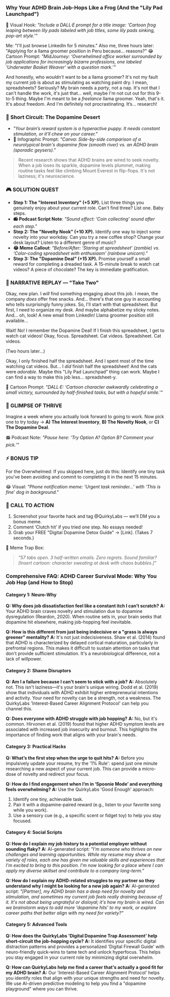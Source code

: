 <script type="application/ld+json">
{
  "@context": "https://schema.org",
  "@type": "BlogPosting",
  "headline": "ADHD & Career Survival Mode: Your Executive Dysfunction Loop Sabotaging Your Job",
  "description": "Does your career feel like a never-ending hamster wheel? Faraone et al., 2021 proves executive dysfunction loop blocks engagement. Neuro-Action Checklist.",
  "image": "https://quirkylabs.com/og/adhd-career-survival-mode-debug.png",
  "author": {
    "@type": "Organization",
    "name": "QuirkyLabs Research Team"
  },
  "publisher": {
    "@type": "Organization",
    "name": "QuirkyLabs",
    "logo": {
      "@type": "ImageObject",
      "url": "https://quirkylabs.com/logo.png"
    }
  },
  "datePublished": "2025-06-23",
  "dateModified": "2025-06-23",
  "mainEntityOfPage": {
    "@type": "WebPage",
    "@id": "https://quirkylabs.com/adhd-career-survival-mode.why-do-i-get-bored-and-quit-every-job"
  },
   "keywords": "why do ADHDers struggle with jobs, how to stay employed with ADHD, ADHD job struggles, ADHD career, executive function overload digital ADHD, ADHD work productivity"
}
</script>

<script type="application/ld+json">
{
  "@context": "https://schema.org",
  "@type": "FAQPage",
  "mainEntity": [
    {
      "@type": "Question",
      "name": "Why does job dissatisfaction feel like a constant itch I can’t scratch?",
      "acceptedAnswer": {
        "@type": "Answer",
        "text": "Your ADHD brain craves novelty and stimulation due to dopamine dysregulation (Reardon, 2020). When routine sets in, your brain seeks that dopamine hit elsewhere, making job-hopping feel inevitable."
      }
    },
    {
      "@type": "Question",
      "name": "How is this different from just being indecisive or a \"grass is always greener\" mentality?",
      "acceptedAnswer": {
        "@type": "Answer",
        "text": "It's not just indecisiveness. Shaw et al. (2014) found that ADHD is characterized by delayed cortical maturation, particularly in prefrontal regions. This makes it difficult to sustain attention on tasks that don't provide sufficient stimulation. It's a neurobiological difference, not a lack of willpower."
      }
    },
    {
      "@type": "Question",
      "name": "Am I a failure because I can't seem to stick with a job?",
      "acceptedAnswer": {
        "@type": "Answer",
        "text": "Absolutely not. This isn't laziness—it's your brain's unique wiring. Dodd et al. (2019) show that individuals with ADHD exhibit higher entrepreneurial intentions and activity. Your need for novelty can be a strength, not a weakness. The QuirkyLabs 'Interest-Based Career Alignment Protocol' can help you channel this."
      }
    },
    {
      "@type": "Question",
      "name": "Does everyone with ADHD struggle with job hopping?",
      "acceptedAnswer": {
        "@type": "Answer",
        "text": "No, but it's common. Hirvonen et al. (2019) found that higher ADHD symptom levels are associated with increased job insecurity and burnout. This highlights the importance of finding work that aligns with your brain's needs."
      }
    },
    {
      "@type": "Question",
      "name": "What’s the first step when the urge to quit hits?",
      "acceptedAnswer": {
        "@type": "Answer",
        "text": "Before you impulsively update your resume, try the '1% Rule': spend just one minute researching a new aspect of your current job. This can provide a micro-dose of novelty and redirect your focus."
      }
    },
    {
      "@type": "Question",
      "name": "How do I find engagement when I’m in ‘Spoonie Mode’ and everything feels overwhelming?",
      "acceptedAnswer": {
        "@type": "Answer",
        "text": "Use the QuirkyLabs 'Good Enough' approach:\n1. Identify one tiny, achievable task.\n2. Pair it with a dopamine-paired reward (e.g., listen to your favorite song while you work).\n3. Use a sensory cue (e.g., a specific scent or fidget toy) to help you stay focused."
      }
    },
    {
      "@type": "Question",
      "name": "How do I explain my job history to a potential employer without sounding flaky?",
      "acceptedAnswer": {
        "@type": "Answer",
        "text": "AI-generated script: *\"I'm someone who thrives on new challenges and learning opportunities. While my resume may show a variety of roles, each one has given me valuable skills and experiences that I'm excited to bring to this position. I'm now looking for a place where I can apply my diverse skillset and contribute to a company long-term.\"*"
      }
    },
    {
      "@type": "Question",
      "name": "How do I explain my ADHD-related struggles to my partner so they understand why I might be looking for a new job again?",
      "acceptedAnswer": {
        "@type": "Answer",
        "text": "AI-generated script: *\"[Partner], my ADHD brain has a deep need for novelty and stimulation, and sometimes my current job feels really draining because of it. It's not about being ungrateful or disloyal; it's how my brain is wired. Can we brainstorm ways to add more 'dopamine hits' to my work, or explore career paths that better align with my need for variety?\"*"
      }
    },
    {
      "@type": "Question",
      "name": "How does the QuirkyLabs 'Digital Dopamine Trap Assessment' help short-circuit the job-hopping cycle?",
      "acceptedAnswer": {
        "@type": "Answer",
        "text": "It identifies your specific digital distraction patterns and provides a personalized 'Digital Firewall Guide' with neuro-friendly quick-wins to tame tech and unlock hyperfocus. This helps you stay engaged in your current role by minimizing digital overwhelm."
      }
    },
    {
      "@type": "Question",
      "name": "How can QuirkyLabs help me find a career that's actually a good fit for my ADHD brain?",
      "acceptedAnswer": {
        "@type": "Answer",
        "text": "Our 'Interest-Based Career Alignment Protocol' helps you identify roles that align with your unique strengths and need for novelty. We use AI-driven predictive modeling to help you find a \"dopamine playground\" where you can thrive."
      }
    }
  ]
}
</script>

### **Why Your ADHD Brain Job-Hops Like a Frog (And the "Lily Pad Launchpad")**

🎨 Visual Hook: *"Include a DALL·E prompt for a title image: 'Cartoon frog leaping between lily pads labeled with job titles, some lily pads sinking, pop-art style.'"*

Me: "I'll just browse LinkedIn for 5 minutes." Also me, three hours later: "Applying for a llama groomer position in Peru because... reasons?" 
😂 Cartoon Prompt: *"MidJourney: ‘Overwhelmed office worker surrounded by job applications for increasingly bizarre professions, one labeled ‘Underwater Basket Weaver’ with a question mark.’"*

And honestly, who *wouldn't* want to be a llama groomer? It's not my fault my current job is about as stimulating as watching paint dry. I mean, spreadsheets? Seriously? My brain needs a *party*, not a nap. It's not that I can't handle the work, it's just that... well, maybe I'm not cut out for this 9-to-5 thing. Maybe I'm meant to be a *freelance* llama groomer. Yeah, that's it. It's about freedom. And I'm definitely not procrastinating. It’s… research!

### 🧠 Short Circuit: The Dopamine Desert
- *"Your brain’s reward system is a hyperactive puppy. It needs constant stimulation, or it'll chew on your career."*
- 🎨 Infographic Prompt: *"Canva: Side-by-side comparison of a neurotypical brain's dopamine flow (smooth river) vs. an ADHD brain (sporadic geysers)."*

> Recent research shows that ADHD brains are wired to seek novelty. When a job loses its sparkle, dopamine levels plummet, making routine tasks feel like climbing Mount Everest in flip-flops. It's not laziness; it's neuroscience.

### 🎮 SOLUTION QUEST
- **Step 1: The "Interest Inventory" (+5 XP).** List three things you genuinely enjoy about your current role. Can't find three? List one. Baby steps.
- **📻 Podcast Script Note**: *"Sound effect: ‘Coin collecting’ sound after each step."*
- **Step 2: The "Novelty Nook" (+10 XP).** Identify one way to inject some novelty into your workday. Can you try a new coffee shop? Change your desk layout? Listen to a different genre of music?
- **😂 Meme Callout**: *"Before/After: ‘Staring at spreadsheet’ (zombie) vs. ‘Color-coding spreadsheet with enthusiasm’ (rainbow unicorn)."*
- **Step 3: The "Dopamine Deal" (+15 XP).** Promise yourself a small reward for completing a dreaded task. A 15-minute break to watch cat videos? A piece of chocolate? The key is immediate gratification.

### 🔄 NARRATIVE REPLAY — "Take Two"

Okay, new plan. I *will* find something engaging about this job. I mean, the company *does* offer free snacks. And... there's that one guy in accounting who tells surprisingly funny jokes. So, I'll start with that spreadsheet. But first, I need to organize my desk. And maybe alphabetize my sticky notes. And... oh, look! A new email from LinkedIn! Llama groomer position still available...

Wait! No! I remember the Dopamine Deal! If I finish this spreadsheet, I get to watch cat videos! Okay, focus. Spreadsheet. Cat videos. Spreadsheet. Cat videos.

(Two hours later...)

Okay, I only finished half the spreadsheet. And I spent most of the time watching cat videos. But... I *did* finish half the spreadsheet! And the cats were *adorable*. Maybe this "Lily Pad Launchpad" thing can work. Maybe I can find a way to make this job less... spreadsheet-y.

🎨 Cartoon Prompt: *"DALL·E: ‘Cartoon character awkwardly celebrating a small victory, surrounded by half-finished tasks, but with a hopeful smile.’"*

### 🌟 GLIMPSE OF THRIVE
Imagine a week where you actually look forward to going to work. Now pick one to try today → **A) The Interest Inventory**, **B) The Novelty Nook**, or **C) The Dopamine Deal**.

📻 Podcast Note: *"Pause here: ‘Try Option A? Option B? Comment your pick.’"*

### ⚡ BONUS TIP
For the Overwhelmed: If you skipped here, just do this: Identify one tiny task you've been avoiding and commit to completing it in the next 15 minutes.

😂 Visual: *"Phone notification meme: ‘Urgent task reminder…’ with ‘This is fine’ dog in background."*

### 📢 CALL TO ACTION
1. Screenshot your favorite hack and tag @QuirkyLabs — we’ll DM you a bonus meme.
2. Comment ‘Clutch hit’ if you tried one step. No essays needed!
3. Grab your FREE "Digital Dopamine Detox Guide" → [Link]. (Takes 7 seconds.)

🎨 Meme Trap Box:
> *"57 tabs open. 3 half-written emails. Zero regrets. Sound familiar? [Insert cartoon: character sweating at desk with chaos bubbles.]"*

### **Comprehensive FAQ: ADHD Career Survival Mode: Why You Job Hop (and How to Stop)**

#### **Category 1: Neuro-Why**
**Q: Why does job dissatisfaction feel like a constant itch I can’t scratch?**
**A:** Your ADHD brain craves novelty and stimulation due to dopamine dysregulation (Reardon, 2020). When routine sets in, your brain seeks that dopamine hit elsewhere, making job-hopping feel inevitable.

**Q: How is this different from just being indecisive or a "grass is always greener" mentality?**
**A:** It's not just indecisiveness. Shaw et al. (2014) found that ADHD is characterized by delayed cortical maturation, particularly in prefrontal regions. This makes it difficult to sustain attention on tasks that don't provide sufficient stimulation. It's a neurobiological difference, not a lack of willpower.

#### **Category 2: Shame Disruptors**
**Q: Am I a failure because I can't seem to stick with a job?**
**A:** Absolutely not. This isn't laziness—it's your brain's unique wiring. Dodd et al. (2019) show that individuals with ADHD exhibit higher entrepreneurial intentions and activity. Your need for novelty can be a strength, not a weakness. The QuirkyLabs 'Interest-Based Career Alignment Protocol' can help you channel this.

**Q: Does everyone with ADHD struggle with job hopping?**
**A:** No, but it's common. Hirvonen et al. (2019) found that higher ADHD symptom levels are associated with increased job insecurity and burnout. This highlights the importance of finding work that aligns with your brain's needs.

#### **Category 3: Practical Hacks**
**Q: What’s the first step when the urge to quit hits?**
**A:** Before you impulsively update your resume, try the '1% Rule': spend just one minute researching a new aspect of your current job. This can provide a micro-dose of novelty and redirect your focus.

**Q: How do I find engagement when I’m in ‘Spoonie Mode’ and everything feels overwhelming?**
**A:** Use the QuirkyLabs 'Good Enough' approach:
1. Identify one tiny, achievable task.
2. Pair it with a dopamine-paired reward (e.g., listen to your favorite song while you work).
3. Use a sensory cue (e.g., a specific scent or fidget toy) to help you stay focused.

#### **Category 4: Social Scripts**
**Q: How do I explain my job history to a potential employer without sounding flaky?**
**A:** AI-generated script: *"I'm someone who thrives on new challenges and learning opportunities. While my resume may show a variety of roles, each one has given me valuable skills and experiences that I'm excited to bring to this position. I'm now looking for a place where I can apply my diverse skillset and contribute to a company long-term."*

**Q: How do I explain my ADHD-related struggles to my partner so they understand why I might be looking for a new job again?**
**A:** AI-generated script: *"[Partner], my ADHD brain has a deep need for novelty and stimulation, and sometimes my current job feels really draining because of it. It's not about being ungrateful or disloyal; it's how my brain is wired. Can we brainstorm ways to add more 'dopamine hits' to my work, or explore career paths that better align with my need for variety?"*

#### **Category 5: Advanced Tools**
**Q: How does the QuirkyLabs 'Digital Dopamine Trap Assessment' help short-circuit the job-hopping cycle?**
**A:** It identifies your specific digital distraction patterns and provides a personalized 'Digital Firewall Guide' with neuro-friendly quick-wins to tame tech and unlock hyperfocus. This helps you stay engaged in your current role by minimizing digital overwhelm.

**Q: How can QuirkyLabs help me find a career that's actually a good fit for my ADHD brain?**
**A:** Our 'Interest-Based Career Alignment Protocol' helps you identify roles that align with your unique strengths and need for novelty. We use AI-driven predictive modeling to help you find a "dopamine playground" where you can thrive.

